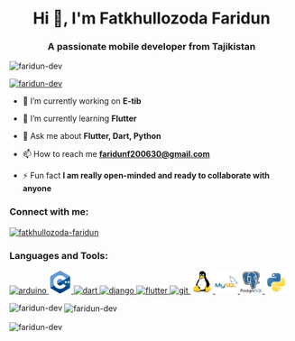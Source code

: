 <h1 align="center">Hi 👋, I'm Fatkhullozoda Faridun</h1>
<h3 align="center">A passionate mobile developer from Tajikistan</h3>

<p align="left"> <img src="https://komarev.com/ghpvc/?username=faridun-dev&label=Views&color=26a269&style=flat" alt="faridun-dev" /> </p>

<p align="left"> <a href="https://github.com/ryo-ma/github-profile-trophy"><img src="https://github-profile-trophy.vercel.app/?username=faridun-dev" alt="faridun-dev" /></a> </p>

- 🔭 I’m currently working on **E-tib**

- 🌱 I’m currently learning **Flutter**

- 💬 Ask me about **Flutter, Dart, Python**

- 📫 How to reach me **faridunf200630@gmail.com**

- ⚡ Fun fact **I am really open-minded and ready to collaborate with anyone**

<h3 align="left">Connect with me:</h3>
<p align="left">
<a href="https://linkedin.com/in/fatkhullozoda-faridun" target="blank"><img align="center" src="https://raw.githubusercontent.com/rahuldkjain/github-profile-readme-generator/master/src/images/icons/Social/linked-in-alt.svg" alt="fatkhullozoda-faridun" height="30" width="40" /></a>
</p>

<h3 align="left">Languages and Tools:</h3>
<p align="left"> <a href="https://www.arduino.cc/" target="_blank" rel="noreferrer"> <img src="https://cdn.worldvectorlogo.com/logos/arduino-1.svg" alt="arduino" width="40" height="40"/> </a> <a href="https://www.w3schools.com/cpp/" target="_blank" rel="noreferrer"> <img src="https://raw.githubusercontent.com/devicons/devicon/master/icons/cplusplus/cplusplus-original.svg" alt="cplusplus" width="40" height="40"/> </a> <a href="https://dart.dev" target="_blank" rel="noreferrer"> <img src="https://www.vectorlogo.zone/logos/dartlang/dartlang-icon.svg" alt="dart" width="40" height="40"/> </a> <a href="https://www.djangoproject.com/" target="_blank" rel="noreferrer"> <img src="https://cdn.worldvectorlogo.com/logos/django.svg" alt="django" width="40" height="40"/> </a> <a href="https://flutter.dev" target="_blank" rel="noreferrer"> <img src="https://www.vectorlogo.zone/logos/flutterio/flutterio-icon.svg" alt="flutter" width="40" height="40"/> </a> <a href="https://git-scm.com/" target="_blank" rel="noreferrer"> <img src="https://www.vectorlogo.zone/logos/git-scm/git-scm-icon.svg" alt="git" width="40" height="40"/> </a> <a href="https://www.linux.org/" target="_blank" rel="noreferrer"> <img src="https://raw.githubusercontent.com/devicons/devicon/master/icons/linux/linux-original.svg" alt="linux" width="40" height="40"/> </a> <a href="https://www.mysql.com/" target="_blank" rel="noreferrer"> <img src="https://raw.githubusercontent.com/devicons/devicon/master/icons/mysql/mysql-original-wordmark.svg" alt="mysql" width="40" height="40"/> </a> <a href="https://www.postgresql.org" target="_blank" rel="noreferrer"> <img src="https://raw.githubusercontent.com/devicons/devicon/master/icons/postgresql/postgresql-original-wordmark.svg" alt="postgresql" width="40" height="40"/> </a> <a href="https://www.python.org" target="_blank" rel="noreferrer"> <img src="https://raw.githubusercontent.com/devicons/devicon/master/icons/python/python-original.svg" alt="python" width="40" height="40"/> </a> </p>

<p><img align="left" src="https://github-readme-stats.vercel.app/api/top-langs?username=faridun-dev&show_icons=true&locale=en&layout=compact" alt="faridun-dev" /></p>

<p>&nbsp;<img align="center" src="https://github-readme-stats.vercel.app/api?username=faridun-dev&show_icons=true&theme=dark&locale=en" alt="faridun-dev" /></p>

<p><img align="center" src="https://github-readme-streak-stats.herokuapp.com/?user=faridun-dev&" alt="faridun-dev" /></p>

